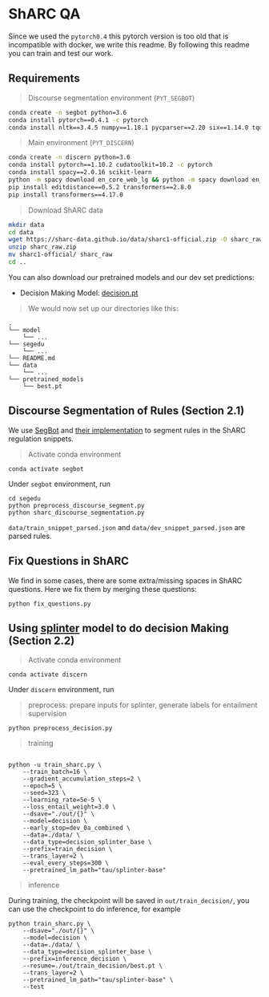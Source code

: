 # ShARC QA
Since we used the `pytorch0.4` this pytorch version is too old that is incompatible with docker, we write this readme. By following this readme you can train and test our work.

## Requirements
> Discourse segmentation environment (`PYT_SEGBOT`)

```bash
conda create -n segbot python=3.6
conda install pytorch==0.4.1 -c pytorch
conda install nltk==3.4.5 numpy==1.18.1 pycparser==2.20 six==1.14.0 tqdm==4.44.1
```

> Main environment (`PYT_DISCERN`)

```bash
conda create -n discern python=3.6
conda install pytorch==1.10.2 cudatoolkit=10.2 -c pytorch
conda install spacy==2.0.16 scikit-learn
python -m spacy download en_core_web_lg && python -m spacy download en_core_web_md
pip install editdistance==0.5.2 transformers==2.8.0
pip install transformers==4.17.0
```

> Download ShARC data
```bash
mkdir data
cd data
wget https://sharc-data.github.io/data/sharc1-official.zip -O sharc_raw.zip
unzip sharc_raw.zip
mv sharc1-official/ sharc_raw
cd ..
```

You can also download our pretrained models and our dev set predictions:
- Decision Making Model: [decision.pt](https://drive.google.com/file/d/1HZFi4p0tZtR5Z6msMVewi23rCdy3VclS/view?usp=sharing)
> We would now set up our directories like this:

```
.
└── model
    └── ...
└── segedu
    └── ...
└── README.md
└── data
    └── ...
└── pretrained_models
    └── best.pt
```

## Discourse Segmentation of Rules (Section 2.1)

We use [SegBot](http://138.197.118.157:8000/segbot/) and [their implementation](https://www.dropbox.com/sh/tsr4ixfaosk2ecf/AACvXU6gbZfGLatPXDrzNcXCa?dl=0) to segment rules in the ShARC regulation snippets.
> Activate conda environment

```shell
conda activate segbot
```
Under `segbot` environment, run
```shell
cd segedu
python preprocess_discourse_segment.py
python sharc_discourse_segmentation.py
```

`data/train_snippet_parsed.json` and `data/dev_snippet_parsed.json` are parsed rules.

## Fix Questions in ShARC

We find in some cases, there are some extra/missing spaces in ShARC questions. Here we fix them by merging these questions:

```shell
python fix_questions.py
```

## Using [splinter](https://arxiv.org/pdf/2101.00438.pdf) model to do decision Making (Section 2.2)
> Activate conda environment

```shell
conda activate discern
```
Under `discern` environment, run

> preprocess: prepare inputs for splinter, generate labels for entailment supervision

```shell
python preprocess_decision.py
```

> training

```shell

python -u train_sharc.py \
    --train_batch=16 \
    --gradient_accumulation_steps=2 \
    --epoch=5 \
    --seed=323 \
    --learning_rate=5e-5 \
    --loss_entail_weight=3.0 \
    --dsave="./out/{}" \
    --model=decision \
    --early_stop=dev_0a_combined \
    --data=./data/ \
    --data_type=decision_splinter_base \
    --prefix=train_decision \
    --trans_layer=2 \
    --eval_every_steps=300 \
    --pretrained_lm_path="tau/splinter-base"
```

> inference

During training, the checkpoint will be saved in `out/train_decision/`, you can use the checkpoint to do inference, for example

```shell
python train_sharc.py \
    --dsave="./out/{}" \
    --model=decision \
    --data=./data/ \
    --data_type=decision_splinter_base \
    --prefix=inference_decision \
    --resume=./out/train_decision/best.pt \
    --trans_layer=2 \
    --pretrained_lm_path="tau/splinter-base" \
    --test
```

